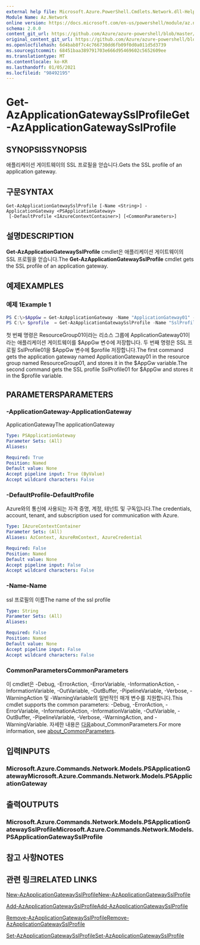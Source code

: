 ```yaml
---
external help file: Microsoft.Azure.PowerShell.Cmdlets.Network.dll-Help.xml
Module Name: Az.Network
online version: https://docs.microsoft.com/en-us/powershell/module/az.network/get-azapplicationgatewaysslprofile
schema: 2.0.0
content_git_url: https://github.com/Azure/azure-powershell/blob/master/src/Network/Network/help/Get-AzApplicationGatewaySslProfile.md
original_content_git_url: https://github.com/Azure/azure-powershell/blob/master/src/Network/Network/help/Get-AzApplicationGatewaySslProfile.md
ms.openlocfilehash: 6d4bab8f7c4c766730dd6fb09f0d0a011d5d3739
ms.sourcegitcommit: 68451baa389791703e666d95469602c5652609ee
ms.translationtype: MT
ms.contentlocale: ko-KR
ms.lasthandoff: 01/05/2021
ms.locfileid: "98492195"
---
```

# <span data-ttu-id="034d7-101">Get-AzApplicationGatewaySslProfile</span><span class="sxs-lookup"><span data-stu-id="034d7-101">Get-AzApplicationGatewaySslProfile</span></span>

## <span data-ttu-id="034d7-102">SYNOPSIS</span><span class="sxs-lookup"><span data-stu-id="034d7-102">SYNOPSIS</span></span>
<span data-ttu-id="034d7-103">애플리케이션 게이트웨이의 SSL 프로필을 얻습니다.</span><span class="sxs-lookup"><span data-stu-id="034d7-103">Gets the SSL profile of an application gateway.</span></span>

## <span data-ttu-id="034d7-104">구문</span><span class="sxs-lookup"><span data-stu-id="034d7-104">SYNTAX</span></span>

```
Get-AzApplicationGatewaySslProfile [-Name <String>] -ApplicationGateway <PSApplicationGateway>
 [-DefaultProfile <IAzureContextContainer>] [<CommonParameters>]
```

## <span data-ttu-id="034d7-105">설명</span><span class="sxs-lookup"><span data-stu-id="034d7-105">DESCRIPTION</span></span>
<span data-ttu-id="034d7-106">**Get-AzApplicationGatewaySslProfile** cmdlet은 애플리케이션 게이트웨이의 SSL 프로필을 얻습니다.</span><span class="sxs-lookup"><span data-stu-id="034d7-106">The **Get-AzApplicationGatewaySslProfile** cmdlet gets the SSL profile of an application gateway.</span></span>

## <span data-ttu-id="034d7-107">예제</span><span class="sxs-lookup"><span data-stu-id="034d7-107">EXAMPLES</span></span>

### <span data-ttu-id="034d7-108">예제 1</span><span class="sxs-lookup"><span data-stu-id="034d7-108">Example 1</span></span>
```powershell
PS C:\>$AppGw = Get-AzApplicationGateway -Name "ApplicationGateway01" -ResourceGroupName "ResourceGroup01"
PS C:\> $profile  = Get-AzApplicationGatewaySslProfile -Name "SslProfile01" -ApplicationGateway $AppGw
```

<span data-ttu-id="034d7-109">첫 번째 명령은 ResourceGroup01이라는 리소스 그룹에 ApplicationGateway01이라는 애플리케이션 게이트웨이를 $AppGw 변수에 저장합니다. 두 번째 명령은 SSL 프로필 SslProfile01을 $AppGw 변수에 $profile 저장합니다.</span><span class="sxs-lookup"><span data-stu-id="034d7-109">The first command gets the application gateway named ApplicationGateway01 in the resource group named ResourceGroup01, and stores it in the $AppGw variable.The second command gets the SSL profile SslProfile01 for $AppGw and stores it in the $profile variable.</span></span>

## <span data-ttu-id="034d7-110">PARAMETERS</span><span class="sxs-lookup"><span data-stu-id="034d7-110">PARAMETERS</span></span>

### <span data-ttu-id="034d7-111">-ApplicationGateway</span><span class="sxs-lookup"><span data-stu-id="034d7-111">-ApplicationGateway</span></span>
<span data-ttu-id="034d7-112">ApplicationGateway</span><span class="sxs-lookup"><span data-stu-id="034d7-112">The applicationGateway</span></span>

```yaml
Type: PSApplicationGateway
Parameter Sets: (All)
Aliases:

Required: True
Position: Named
Default value: None
Accept pipeline input: True (ByValue)
Accept wildcard characters: False
```

### <span data-ttu-id="034d7-113">-DefaultProfile</span><span class="sxs-lookup"><span data-stu-id="034d7-113">-DefaultProfile</span></span>
<span data-ttu-id="034d7-114">Azure와의 통신에 사용되는 자격 증명, 계정, 테넌트 및 구독입니다.</span><span class="sxs-lookup"><span data-stu-id="034d7-114">The credentials, account, tenant, and subscription used for communication with Azure.</span></span>

```yaml
Type: IAzureContextContainer
Parameter Sets: (All)
Aliases: AzContext, AzureRmContext, AzureCredential

Required: False
Position: Named
Default value: None
Accept pipeline input: False
Accept wildcard characters: False
```

### <span data-ttu-id="034d7-115">-Name</span><span class="sxs-lookup"><span data-stu-id="034d7-115">-Name</span></span>
<span data-ttu-id="034d7-116">ssl 프로필의 이름</span><span class="sxs-lookup"><span data-stu-id="034d7-116">The name of the ssl profile</span></span>

```yaml
Type: String
Parameter Sets: (All)
Aliases:

Required: False
Position: Named
Default value: None
Accept pipeline input: False
Accept wildcard characters: False
```

### <span data-ttu-id="034d7-117">CommonParameters</span><span class="sxs-lookup"><span data-stu-id="034d7-117">CommonParameters</span></span>
<span data-ttu-id="034d7-118">이 cmdlet은 -Debug, -ErrorAction, -ErrorVariable, -InformationAction, -InformationVariable, -OutVariable, -OutBuffer, -PipelineVariable, -Verbose, -WarningAction 및 -WarningVariable의 일반적인 매개 변수를 지원합니다.</span><span class="sxs-lookup"><span data-stu-id="034d7-118">This cmdlet supports the common parameters: -Debug, -ErrorAction, -ErrorVariable, -InformationAction, -InformationVariable, -OutVariable, -OutBuffer, -PipelineVariable, -Verbose, -WarningAction, and -WarningVariable.</span></span> <span data-ttu-id="034d7-119">자세한 내용은 [다음](http://go.microsoft.com/fwlink/?LinkID=113216)about_CommonParameters.</span><span class="sxs-lookup"><span data-stu-id="034d7-119">For more information, see [about_CommonParameters](http://go.microsoft.com/fwlink/?LinkID=113216).</span></span>

## <span data-ttu-id="034d7-120">입력</span><span class="sxs-lookup"><span data-stu-id="034d7-120">INPUTS</span></span>

### <span data-ttu-id="034d7-121">Microsoft.Azure.Commands.Network.Models.PSApplicationGateway</span><span class="sxs-lookup"><span data-stu-id="034d7-121">Microsoft.Azure.Commands.Network.Models.PSApplicationGateway</span></span>

## <span data-ttu-id="034d7-122">출력</span><span class="sxs-lookup"><span data-stu-id="034d7-122">OUTPUTS</span></span>

### <span data-ttu-id="034d7-123">Microsoft.Azure.Commands.Network.Models.PSApplicationGatewaySslProfile</span><span class="sxs-lookup"><span data-stu-id="034d7-123">Microsoft.Azure.Commands.Network.Models.PSApplicationGatewaySslProfile</span></span>

## <span data-ttu-id="034d7-124">참고 사항</span><span class="sxs-lookup"><span data-stu-id="034d7-124">NOTES</span></span>

## <span data-ttu-id="034d7-125">관련 링크</span><span class="sxs-lookup"><span data-stu-id="034d7-125">RELATED LINKS</span></span>

[<span data-ttu-id="034d7-126">New-AzApplicationGatewaySslProfile</span><span class="sxs-lookup"><span data-stu-id="034d7-126">New-AzApplicationGatewaySslProfile</span></span>](./New-AzApplicationGatewaySslProfile.md)

[<span data-ttu-id="034d7-127">Add-AzApplicationGatewaySslProfile</span><span class="sxs-lookup"><span data-stu-id="034d7-127">Add-AzApplicationGatewaySslProfile</span></span>](./Add-AzApplicationGatewaySslProfile.md)

[<span data-ttu-id="034d7-128">Remove-AzApplicationGatewaySslProfile</span><span class="sxs-lookup"><span data-stu-id="034d7-128">Remove-AzApplicationGatewaySslProfile</span></span>](./Remove-AzApplicationGatewaySslProfile.md)

[<span data-ttu-id="034d7-129">Set-AzApplicationGatewaySslProfile</span><span class="sxs-lookup"><span data-stu-id="034d7-129">Set-AzApplicationGatewaySslProfile</span></span>](./Set-AzApplicationGatewaySslProfile.md)